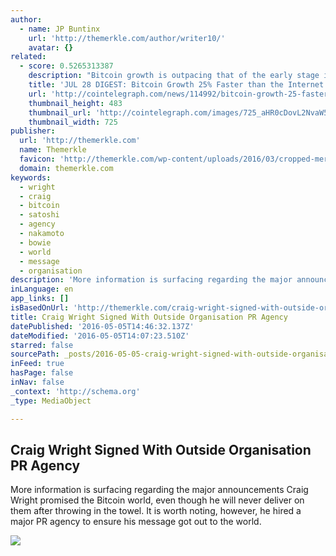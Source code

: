 ```yaml
---
author:
  - name: JP Buntinx
    url: 'http://themerkle.com/author/writer10/'
    avatar: {}
related:
  - score: 0.5265313387
    description: "Bitcoin growth is outpacing that of the early stage internet by almost 25%; an Estonian Angel List service will utilize Bitcoin's blockchain to secure its marketplace, and more top stories for July 28. In terms of investment, Bitcoin growth is outpacing that of the early stage internet by almost 25%, according to the latest figures compiled by IB Times UK."
    title: 'JUL 28 DIGEST: Bitcoin Growth 25% Faster than the Internet in 90s; Estonian Angel List Service Secures Marketplace with BTC Blockchain'
    url: 'http://cointelegraph.com/news/114992/bitcoin-growth-25-faster-than-the-internet-in-90s-estonian-angel-list-service-secures-marketplace-with-btc-blockchain'
    thumbnail_height: 483
    thumbnail_url: 'http://cointelegraph.com/images/725_aHR0cDovL2NvaW50ZWxlZ3JhcGguY29tL3N0b3JhZ2UvdXBsb2Fkcy92aWV3Lzk5MTkyNTk1NTE2YTJkMjFlYzE5NmJlZDM2MjYyNDQ1LnBuZw==.jpg'
    thumbnail_width: 725
publisher:
  url: 'http://themerkle.com'
  name: Themerkle
  favicon: 'http://themerkle.com/wp-content/uploads/2016/03/cropped-merkle-white-1-192x192.png'
  domain: themerkle.com
keywords:
  - wright
  - craig
  - bitcoin
  - satoshi
  - agency
  - nakamoto
  - bowie
  - world
  - message
  - organisation
description: 'More information is surfacing regarding the major announcements Craig Wright promised the Bitcoin world, even though he will never deliver on them after throwing in the towel. It is worth noting, however, he hired a major PR agency to ensure his message got out to the world.'
inLanguage: en
app_links: []
isBasedOnUrl: 'http://themerkle.com/craig-wright-signed-with-outside-organisation-pr-agency/'
title: Craig Wright Signed With Outside Organisation PR Agency
datePublished: '2016-05-05T14:46:32.137Z'
dateModified: '2016-05-05T14:07:23.510Z'
starred: false
sourcePath: _posts/2016-05-05-craig-wright-signed-with-outside-organisation-pr-agency.md
inFeed: true
hasPage: false
inNav: false
_context: 'http://schema.org'
_type: MediaObject

---
```

<article style=""><h1>Craig Wright Signed With Outside Organisation PR Agency</h1><p>More information is surfacing regarding the major announcements Craig Wright promised the Bitcoin world, even though he will never deliver on them after throwing in the towel. It is worth noting, however, he hired a major PR agency to ensure his message got out to the world.</p><img src="http://themerkle.com/wp-content/uploads/2016/05/shutterstock_376505083-Copy.jpg" /></article>